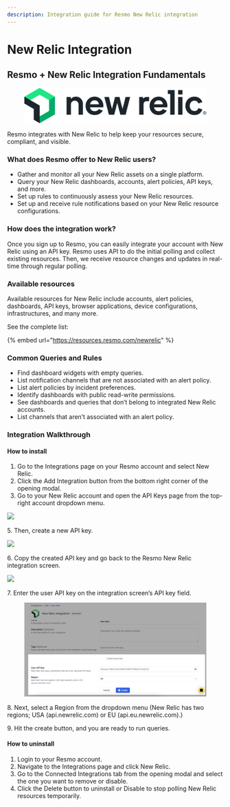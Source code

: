 ```yaml
---
description: Integration guide for Resmo New Relic integration
---
```


# New Relic Integration

## **Resmo + New Relic Integration Fundamentals**

<figure><img src="../.gitbook/assets/newrelic-logo.png" alt=""><figcaption></figcaption></figure>

Resmo integrates with New Relic to help keep your resources secure, compliant, and visible.

### What does Resmo offer to New Relic users?

* Gather and monitor all your New Relic assets on a single platform.&#x20;
* Query your New Relic dashboards, accounts, alert policies, API keys, and more.&#x20;
* Set up rules to continuously assess your New Relic resources.&#x20;
* Set up and receive rule notifications based on your New Relic resource configurations.

### How does the integration work?&#x20;

Once you sign up to Resmo, you can easily integrate your account with New Relic using an API key. Resmo uses API to do the initial polling and collect existing resources. Then, we receive resource changes and updates in real-time through regular polling.

### Available resources&#x20;

Available resources for New Relic include accounts, alert policies, dashboards, API keys, browser applications, device configurations, infrastructures, and many more.

See the complete list:&#x20;

{% embed url="https://resources.resmo.com/newrelic" %}

### **Common Queries and Rules**

* Find dashboard widgets with empty queries.&#x20;
* List notification channels that are not associated with an alert policy.
* List alert policies by incident preferences.
* Identify dashboards with public read-write permissions.&#x20;
* See dashboards and queries that don’t belong to integrated New Relic accounts.&#x20;
* List channels that aren’t associated with an alert policy.

### Integration Walkthrough&#x20;

#### How to install&#x20;

1. Go to the Integrations page on your Resmo account and select New Relic.&#x20;
2. Click the Add Integration button from the bottom right corner of the opening modal.
3. Go to your New Relic account and open the API Keys page from the top-right account dropdown menu.

![](<../.gitbook/assets/newrelic-api-keys (1).png>)

5\. Then, create a new API key.

![](../.gitbook/assets/create-api-key-for-newrelic.png)

6\. Copy the created API key and go back to the Resmo New Relic integration screen.

![](../.gitbook/assets/copy-api-key-newrelic.png)

7\. Enter the user API key on the integration screen’s API key field.&#x20;

<figure><img src="../.gitbook/assets/configuration-newrelic.png" alt=""><figcaption></figcaption></figure>

8\. Next, select a Region from the dropdown menu (New Relic has two regions; USA (api.newrelic.com) or EU (api.eu.newrelic.com).)

9\. Hit the create button, and you are ready to run queries.&#x20;

#### How to uninstall&#x20;

1. Login to your Resmo account.&#x20;
2. Navigate to the Integrations page and click New Relic.&#x20;
3. Go to the Connected Integrations tab from the opening modal and select the one you want to remove or disable.
4. Click the Delete button to uninstall or Disable to stop polling New Relic resources temporarily.
